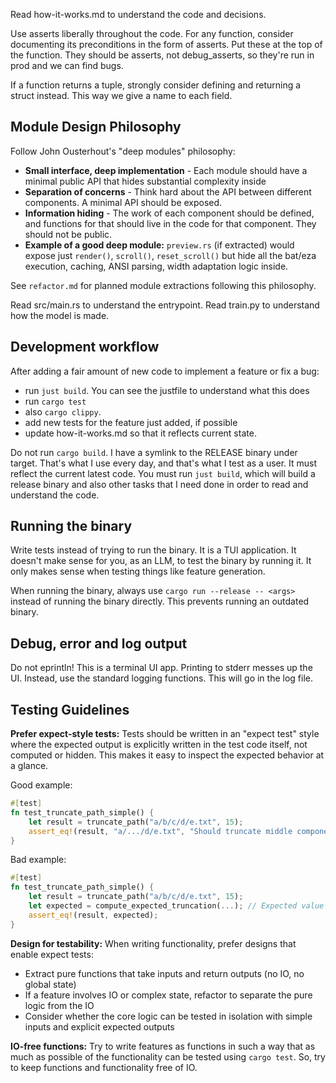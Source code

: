 Read how-it-works.md to understand the code and decisions.

Use asserts liberally throughout the code. For any function, consider documenting its preconditions in the form of asserts. Put these at the top of the function. They should be asserts, not debug_asserts, so they're run in prod and we can find bugs.

If a function returns a tuple, strongly consider defining and returning a struct instead. This way we give a name to each field.

## Module Design Philosophy

Follow John Ousterhout's "deep modules" philosophy:
* **Small interface, deep implementation** - Each module should have a minimal public API that hides substantial complexity inside
* **Separation of concerns** - Think hard about the API between different components. A minimal API should be exposed.
* **Information hiding** - The work of each component should be defined, and functions for that should live in the code for that component. They should not be public.
* **Example of a good deep module:** `preview.rs` (if extracted) would expose just `render()`, `scroll()`, `reset_scroll()` but hide all the bat/eza execution, caching, ANSI parsing, width adaptation logic inside.

See `refactor.md` for planned module extractions following this philosophy.

Read src/main.rs to understand the entrypoint. Read train.py to understand how the model is made.

## Development workflow

After adding a fair amount of new code to implement a feature or fix a bug:
* run `just build`. You can see the justfile to understand what this does
* run `cargo test`
* also `cargo clippy`.
* add new tests for the feature just added, if possible
* update how-it-works.md so that it reflects current state.

Do not run `cargo build`. I have a symlink to the RELEASE binary under target. That's what I use every day, and that's what I test as a user. It must reflect the current latest code. You must run `just build`, which will build a release binary and also other tasks that I need done in order to read and understand the code.

## Running the binary

Write tests instead of trying to run the binary. It is a TUI application. It doesn't make sense for you, as an LLM, to test the binary by running it. It only makes sense when testing things like feature generation.

When running the binary, always use `cargo run --release -- <args>` instead of running the binary directly. This prevents running an outdated binary.

## Debug, error and log output

Do not eprintln! This is a terminal UI app. Printing to stderr messes up the UI. Instead, use the standard logging functions. This will go in the log file.

## Testing Guidelines

**Prefer expect-style tests:** Tests should be written in an "expect test" style where the expected output is explicitly written in the test code itself, not computed or hidden. This makes it easy to inspect the expected behavior at a glance.

Good example:
```rust
#[test]
fn test_truncate_path_simple() {
    let result = truncate_path("a/b/c/d/e.txt", 15);
    assert_eq!(result, "a/.../d/e.txt", "Should truncate middle components");
}
```

Bad example:
```rust
#[test]
fn test_truncate_path_simple() {
    let result = truncate_path("a/b/c/d/e.txt", 15);
    let expected = compute_expected_truncation(...); // Expected value is hidden
    assert_eq!(result, expected);
}
```

**Design for testability:** When writing functionality, prefer designs that enable expect tests:
* Extract pure functions that take inputs and return outputs (no IO, no global state)
* If a feature involves IO or complex state, refactor to separate the pure logic from the IO
* Consider whether the core logic can be tested in isolation with simple inputs and explicit expected outputs

**IO-free functions:** Try to write features as functions in such a way that as much as possible of the functionality can be tested using `cargo test`. So, try to keep functions and functionality free of IO.

